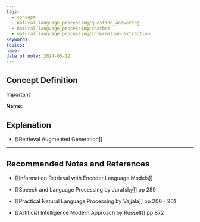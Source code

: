 ```yaml
---
tags:
  - concept
  - natural_language_processing/question_answering
  - natural_language_processing/chatbot
  - natural_language_processing/information_extraction
keywords: 
topics: 
name: 
date of note: 2024-05-12
---
```


## Concept Definition

>[!important]
>**Name**: 



## Explanation


- [[Retrieval Augmented Generation]]


-----------
##  Recommended Notes and References

- [[Information Retrieval with Encoder Language Models]]


- [[Speech and Language Processing by Jurafsky]] pp 289
- [[Practical Natural Language Processing by Vajjala]] pp 200 - 201
- [[Artificial Intelligence Modern Approach by Russell]] pp 872
